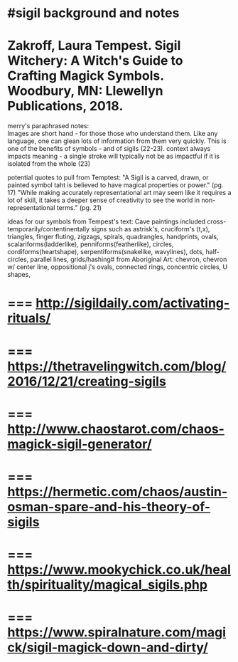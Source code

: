 #sigil background and notes
===
Zakroff, Laura Tempest. Sigil Witchery: A Witch's Guide to Crafting Magick Symbols. Woodbury, MN: Llewellyn Publications, 2018.
===
merry's paraphrased notes:  
Images are short hand - for those those who understand them. Like any language, one can glean lots of information from them very quickly. This is one of the benefits of symbols - and of sigils (22-23). 
context always impacts meaning - a single stroke will typically not be as impactful if it is isolated from the whole (23) 

potential quotes to pull from Temptest: 
"A Sigil is a carved, drawn, or painted symbol taht is believed to have magical properties or power." (pg. 17)
"While making accurately representational art may seem like it requires a lot of skill, it takes a deeper sense of creativity to see the world in non-representational terms." (pg. 21) 

ideas for our symbols from Tempest's text: 
        Cave paintings included cross-temporarily/contentinentally signs such as astrisk's, cruciform's (t,x), triangles, finger fluting, zigzags, spirals, quadrangles, handprints, ovals, scalariforms(ladderlike), penniforms(featherlike), circles, cordiforms(heartshape), serpentiforms(snakelike, wavylines), dots, half-circles, parallel lines, grids/hashing#
   from Aboriginal Art: chevron, chevron w/ center line, oppositional j's ovals, connected rings, concentric circles, U shapes, 
   
   ===
   http://sigildaily.com/activating-rituals/ 
   ===
   
   === 
   https://thetravelingwitch.com/blog/2016/12/21/creating-sigils
   ===
   ===
   http://www.chaostarot.com/chaos-magick-sigil-generator/
   ===
   ===
   https://hermetic.com/chaos/austin-osman-spare-and-his-theory-of-sigils
   ===
   ===
   https://www.mookychick.co.uk/health/spirituality/magical_sigils.php
   ===
   ===
   https://www.spiralnature.com/magick/sigil-magick-down-and-dirty/
   ===
   

